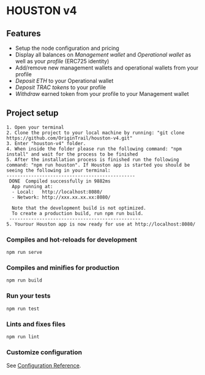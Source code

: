 # HOUSTON v4

## Features
- Setup the node configuration and pricing
- Display all balances on *Management wallet* and *Operational wallet* as well as your *profile* (ERC725 identity)
- Add/remove new management wallets and operational wallets from your profile
- *Deposit ETH* to your Operational wallet
- *Deposit TRAC tokens* to your profile
- *Withdraw* earned token from your profile to your Management wallet 

## Project setup
```
1. Open your terminal
2. Clone the project to your local machine by running: "git clone https://github.com/OriginTrail/houston-v4.git"
3. Enter "houston-v4" folder.
4. When inside the folder please run the following command: "npm install" and wait for the process to be finished
5. After the installation process is finished run the following command: "npm run houston". If Houston app is started you should be seeing the following in your terminal: 
-----------------------------------------------
 DONE  Compiled successfully in 9882ms                                                                                                                                                                                                                       
  App running at:
  - Local:   http://localhost:8080/
  - Network: http://xxx.xx.xx.xx:8080/

  Note that the development build is not optimized.
  To create a production build, run npm run build.
 ------------------------------------------------
5. Yourour Houston app is now ready for use at http://localhost:8080/
```

### Compiles and hot-reloads for development
```
npm run serve
```

### Compiles and minifies for production
```
npm run build
```

### Run your tests
```
npm run test
```

### Lints and fixes files
```
npm run lint
```

### Customize configuration
See [Configuration Reference](https://cli.vuejs.org/config/).
